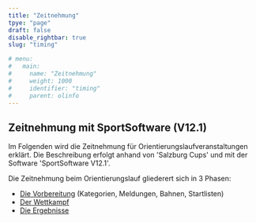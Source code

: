 ```yaml
---
title: "Zeitnehmung"
tpye: "page"
draft: false
disable_rightbar: true
slug: "timing"

# menu:
#   main:
#     name: "Zeitnehmung"
#     weight: 1000
#     identifier: "timing"
#     parent: olinfo
---
```


## Zeitnehmung mit __SportSoftware__ (V12.1)

Im Folgenden wird die Zeitnehmung für Orientierungslaufveranstaltungen erklärt. Die Beschreibung erfolgt anhand von 'Salzburg Cups' und mit der Software 'SportSoftware V12.1'.

Die Zeitnehmung beim Orientierungslauf gliederert sich in 3 Phasen:
+ [Die Vorbereitung](../timing/preparation) (Kategorien, Meldungen, Bahnen, Startlisten)
+ [Der Wettkampf](./timing/competition)
+ [Die Ergebnisse](./timing/results)


